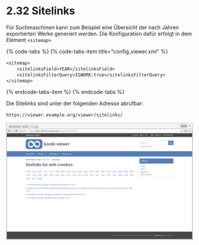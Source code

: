 # 2.32 Sitelinks

Für Suchmaschinen kann zum Beispiel eine Übersicht der nach Jahren exportierten Werke generiert werden. Die Konfiguration dafür erfolgt in dem Element `<sitemap>`

{% code-tabs %}
{% code-tabs-item title="config\_viewer.xml" %}
```markup
<sitemap>
    <sitelinksField>YEAR</sitelinksField>
    <sitelinksFilterQuery>ISWORK:true</sitelinksFilterQuery>
</sitemap>
```
{% endcode-tabs-item %}
{% endcode-tabs %}

Die Sitelinks sind unter der folgenden Adresse abrufbar:

```text
https://viewer.example.org/viewer/sitelinks/
```

![Der Link zu der Site links Seite ist in der Regel im Footer vorhanden](../.gitbook/assets/sitelinks.png)



